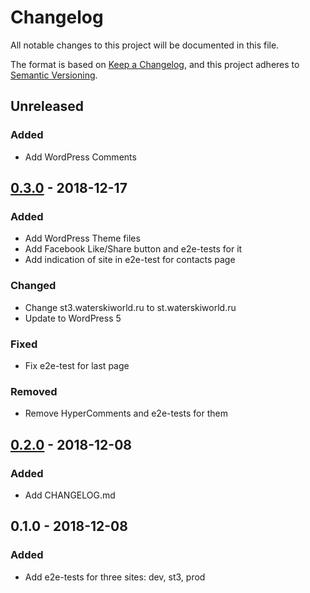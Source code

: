 # Changelog
All notable changes to this project will be documented in this file.

The format is based on [Keep a Changelog],
and this project adheres to [Semantic Versioning].

## Unreleased
### Added
- Add WordPress Comments

## [0.3.0] - 2018-12-17
### Added
- Add WordPress Theme files
- Add Facebook Like/Share button and e2e-tests for it
- Add indication of site in e2e-test for contacts page

### Changed
- Change st3.waterskiworld.ru to st.waterskiworld.ru
- Update to WordPress 5

### Fixed
- Fix e2e-test for last page

### Removed
- Remove HyperComments and e2e-tests for them

## [0.2.0] - 2018-12-08
### Added
- Add CHANGELOG.md

## 0.1.0 - 2018-12-08
### Added
- Add e2e-tests for three sites: dev, st3, prod

[Keep a Changelog]: https://keepachangelog.com/en/1.0.0/
[Semantic Versioning]: https://semver.org/spec/v2.0.0.html
[0.3.0]: https://gitlab.com/nekhaevskiy/waterskiworld/compare/v0.2.0...v0.3.0
[0.2.0]: https://gitlab.com/nekhaevskiy/waterskiworld/compare/v0.1.0...v0.2.0
